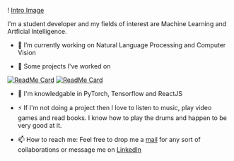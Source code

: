 ! [Intro Image](https://github.com/arijitgupta42/arijitgupta42/blob/master/intro.png)

I'm a student developer and my fields of interest are Machine Learning and Artficial Intelligence.

- 🔭 I’m currently working on Natural Language Processing and Computer Vision

- 🌱 Some projects I've worked on


[![ReadMe Card](https://github-readme-stats.vercel.app/api/pin/?username=arijitgupta42&repo=ChainVoter)](https://github.com/arijitgupta42/ChainVoter)
[![ReadMe Card](https://github-readme-stats.vercel.app/api/pin/?username=arijitgupta42&repo=Forest-Cover-Classification)](https://github.com/arijitgupta42/Forest-Cover-Classification)


- 💬 I'm knowledgable in PyTorch, Tensorflow and ReactJS 

- ⚡ If I'm not doing a project then I love to listen to music, play video games and read books. I know how to play the drums and happen to be very good at it.

- 📫 How to reach me: Feel free to drop me a [mail](mailto:arijitgupta2000@gail.com) for any sort of collaborations or message me on [LinkedIn](https://www.linkedin.com/in/arijitgupta42/)


<!--
**arijitgupta42/arijitgupta42** is a ✨ _special_ ✨ repository because its `README.md` (this file) appears on your GitHub profile.

Here are some ideas to get you started:

- 🔭 I’m currently working on ...
- 🌱 I’m currently learning ...
- 👯 I’m looking to collaborate on ...
- 🤔 I’m looking for help with ...
- 💬 Ask me about ...
- 📫 How to reach me: ...
- 😄 Pronouns: ...
- ⚡ Fun fact: ...
-->
